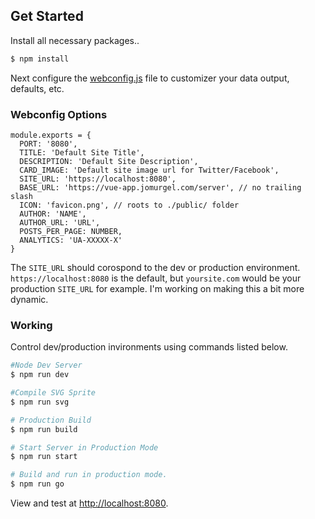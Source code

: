 ## Get Started

Install all necessary packages..
``` bash
$ npm install
```

Next configure the [webconfig.js](https://github.com/jomurgel/project-acorn-ssr/blob/master/webconfig.js) file to customizer your data output, defaults, etc.

### Webconfig Options

```
module.exports = {
  PORT: '8080',
  TITLE: 'Default Site Title',
  DESCRIPTION: 'Default Site Description',
  CARD_IMAGE: 'Default site image url for Twitter/Facebook',
  SITE_URL: 'https://localhost:8080',
  BASE_URL: 'https://vue-app.jomurgel.com/server', // no trailing slash
  ICON: 'favicon.png', // roots to ./public/ folder
  AUTHOR: 'NAME',
  AUTHOR_URL: 'URL',
  POSTS_PER_PAGE: NUMBER,
  ANALYTICS: 'UA-XXXXX-X'
}
```

The `SITE_URL` should corospond to the dev or production environment.  `https://localhost:8080` is the default, but `yoursite.com` would be your production `SITE_URL` for example. I'm working on making this a bit more dynamic.

### Working
Control dev/production invironments using commands listed below.

``` bash
#Node Dev Server
$ npm run dev

#Compile SVG Sprite
$ npm run svg

# Production Build
$ npm run build

# Start Server in Production Mode
$ npm run start

# Build and run in production mode.
$ npm run go
```

View and test at [http://localhost:8080](http://localhost:8080).
